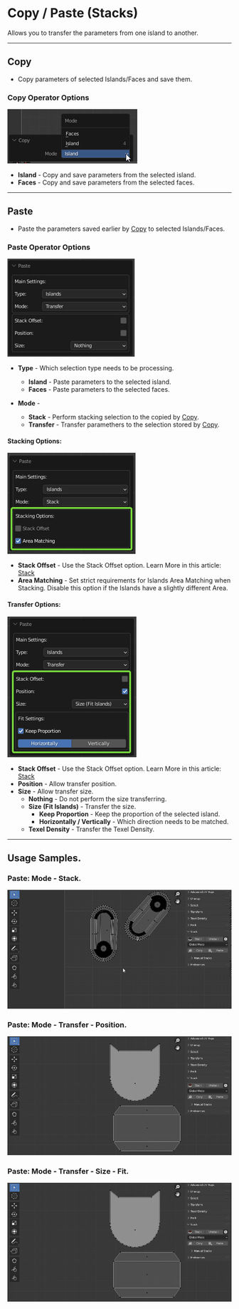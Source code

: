 # Copy / Paste (Stacks)

Allows you to transfer the parameters from one island to another.

---
## Copy

 - Copy parameters of selected Islands/Faces and save them.

### Copy Operator Options

![](../img/screen/stack/stack_copy_op_prefs.png)

- **Island** - Copy and save parameters from the selected island.
- **Faces** - Copy and save parameters from the selected faces.

---
## Paste

 - Paste the parameters saved earlier by [Copy](#copy) to selected Islands/Faces.

### Paste Operator Options

![](../img/screen/stack/stack_paste_op_prefs.png)

- **Type** - Which selection type needs to be processing.
    - **Island** - Paste parameters to the selected island.
    - **Faces** - Paste parameters to the selected faces.

- **Mode** - 
    - **Stack** - Perform stacking selection to the copied by [Copy](#copy).
    - **Transfer** - Transfer paramethers to the selection stored by [Copy](#copy).

#### Stacking Options:

![](../img/screen/stack/stack_paste_mode_stack_options.png)

- **Stack Offset** - Use the Stack Offset option. Learn More in this article: [Stack](../stack.md#stack)
- **Area Matching** - Set strict requirements for Islands Area Matching when Stacking. Disable this option if the Islands have a slightly different Area.

#### Transfer Options:

![](../img/screen/stack/stack_paste_mode_transfer_options.png)

- **Stack Offset** - Use the Stack Offset option. Learn More in this article: [Stack](../stack.md#stack)
- **Position** - Allow transfer position.
- **Size** - Allow transfer size.
    - **Nothing** - Do not perform the size transferring.
    - **Size (Fit Islands)** - Transfer the size.
        - **Keep Proportion** - Keep the proportion of the selected island.
        - **Horizontally / Vertically** - Which direction needs to be matched.
    - **Texel Density** - Transfer the Texel Density.

---
## Usage Samples.

### Paste: Mode - Stack.

![](../img/gifs/stack_copy_paste/stack_copy_paste_sample.gif)

### Paste: Mode - Transfer - Position.

![](../img/gifs/stack_copy_paste/stack_c_p_transfer_pos.gif)

### Paste: Mode - Transfer - Size - Fit.

![](../img/gifs/stack_copy_paste/stack_c_p_transfer_size_fit.gif)
